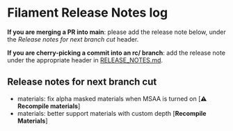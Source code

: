 # Filament Release Notes log

**If you are merging a PR into main**: please add the release note below, under the *Release notes
for next branch cut* header.

**If you are cherry-picking a commit into an rc/ branch**: add the release note under the
appropriate header in [RELEASE_NOTES.md](./RELEASE_NOTES.md).

## Release notes for next branch cut
- materials: fix alpha masked materials when MSAA is turned on [⚠️ **Recompile materials**]
- materials: better support materials with custom depth [**Recompile Materials**]
